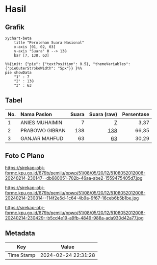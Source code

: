 # Hasil

## Grafik

```mermaid
xychart-beta
    title "Perolehan Suara Nasional"
    x-axis [01, 02, 03]
    y-axis "Suara" 0 --> 138
    bar [7, 138, 63]
```

```mermaid
%%{init: {"pie": {"textPosition": 0.5}, "themeVariables": {"pieOuterStrokeWidth": "5px"}} }%%
pie showData
    "1" : 7
    "2" : 138
    "3" : 63
```

## Tabel

| No. | Nama Paslon    | Suara | Suara (raw) | Persentase |
|:--- |:-------------- | -----:| -----------:| ----------:|
| 1   | ANIES MUHAIMIN | 7     | [7][p-1]    | 3,37       |
| 2   | PRABOWO GIBRAN | 138   | [138][p-2]  | 66,35      |
| 3   | GANJAR MAHFUD  | 63    | [63][p-3]   | 30,29      |


[p-1]: https://github.com/gigit-pemilu/pemilu-2024/blob/main/pilpres/hitung-suara/sub/51-bali/sub/08-buleleng/sub/05-sukasada/sub/2012-panji-anom/sub/008-tps/sub/paslon-1.txt
[p-2]: https://github.com/gigit-pemilu/pemilu-2024/blob/main/pilpres/hitung-suara/sub/51-bali/sub/08-buleleng/sub/05-sukasada/sub/2012-panji-anom/sub/008-tps/sub/paslon-2.txt
[p-3]: https://github.com/gigit-pemilu/pemilu-2024/blob/main/pilpres/hitung-suara/sub/51-bali/sub/08-buleleng/sub/05-sukasada/sub/2012-panji-anom/sub/008-tps/sub/paslon-3.txt

## Foto C Plano

https://sirekap-obj-formc.kpu.go.id/679b/pemilu/ppwp/51/08/05/20/12/5108052012008-20240214-230147--db680051-702b-46aa-abe2-1559475405d7.jpg

https://sirekap-obj-formc.kpu.go.id/679b/pemilu/ppwp/51/08/05/20/12/5108052012008-20240214-230314--114f2e5d-1c64-4b9a-9f67-16ceb6b5b1be.jpg

https://sirekap-obj-formc.kpu.go.id/679b/pemilu/ppwp/51/08/05/20/12/5108052012008-20240214-230429--b5cd4e19-a9fb-4849-988a-ada930d42a77.jpg


## Metadata

| Key        | Value               |
| ---------- | ------------------- |
| Time Stamp | 2024-02-24 22:31:28 |




